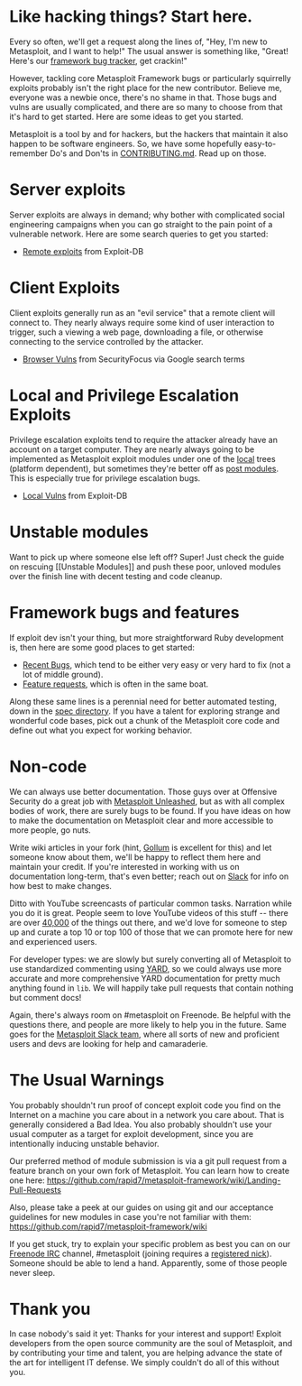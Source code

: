 # Like hacking things? Start here.

Every so often, we'll get a request along the lines of, "Hey, I'm new to Metasploit, and I want to help!" The usual answer is something like, "Great! Here's our [framework bug tracker](https://github.com/rapid7/metasploit-framework/issues), get crackin!"

However, tackling core Metasploit Framework bugs or particularly squirrelly exploits probably isn't the right place for the new contributor. Believe me, everyone was a newbie once, there's no shame in that. Those bugs and vulns are usually complicated, and there are so many to choose from that it's hard to get started. Here are some ideas to get you started.

Metasploit is a tool by and for hackers, but the hackers that maintain it also happen to be software engineers. So, we have some hopefully easy-to-remember Do's and Don'ts in [CONTRIBUTING.md](https://github.com/rapid7/metasploit-framework/blob/master/CONTRIBUTING.md). Read up on those.

# Server exploits

Server exploits are always in demand; why bother with complicated social engineering campaigns when you can go straight to the pain point of a vulnerable network. Here are some search queries to get you started:

 * [Remote exploits](https://www.exploit-db.com/?type=remote) from Exploit-DB

# Client Exploits

Client exploits generally run as an "evil service" that a remote client will connect to. They nearly always require some kind of user interaction to trigger, such a viewing a web page, downloading a file, or otherwise connecting to the service controlled by the attacker.

 * [Browser Vulns](https://www.google.com/#bav=on.2,or.r_cp.r_qf.&q=site:securityfocus.com+%22Firefox%22+OR+%22Internet+Explorer%22+OR+%22Chrome%22+OR+%22Safari%22+OR+%22Opera%22+-%22Retired%22&safe=off) from SecurityFocus via Google search terms

# Local and Privilege Escalation Exploits

Privilege escalation exploits tend to require the attacker already have an account on a target computer. They are nearly always going to be implemented as Metasploit exploit modules under one of the [local](https://github.com/rapid7/metasploit-framework/tree/master/modules/exploits/windows/local) trees (platform dependent), but sometimes they're better off as [post modules](https://github.com/rapid7/metasploit-framework/tree/master/modules/post). This is especially true for privilege escalation bugs.

 * [Local Vulns](https://www.exploit-db.com/?type=local) from Exploit-DB

# Unstable modules

Want to pick up where someone else left off? Super! Just check the guide on rescuing [[Unstable Modules]] and push these poor, unloved modules over the finish line with decent testing and code cleanup.

# Framework bugs and features

If exploit dev isn't your thing, but more straightforward Ruby development is, then here are some good places to get started:

 * [Recent Bugs](https://github.com/rapid7/metasploit-framework/issues?q=is%3Aissue+is%3Aopen+label%3Abug), which tend to be either very easy or very hard to fix (not a lot of middle ground).
 * [Feature requests](https://github.com/rapid7/metasploit-framework/issues?q=is%3Aissue+is%3Aopen+label%3Afeature), which is often in the same boat.

Along these same lines is a perennial need for better automated testing, down in the [spec directory](https://github.com/rapid7/metasploit-framework/tree/master/spec). If you have a talent for exploring strange and wonderful code bases, pick out a chunk of the Metasploit core code and define out what you expect for working behavior.

# Non-code

We can always use better documentation. Those guys over at Offensive Security do a great job with [Metasploit Unleashed](http://www.offensive-security.com/metasploit-unleashed/Main_Page), but as with all complex bodies of work, there are surely bugs to be found. If you have ideas on how to make the documentation on Metasploit clear and more accessible to more people, go nuts. 

Write wiki articles in your fork (hint, [Gollum](https://github.com/gollum/gollum) is excellent for this) and let someone know about them, we'll be happy to reflect them here and maintain your credit. If you're interested in working with us on documentation long-term, that's even better; reach out on [Slack](https://metasploit.com/slack) for info on how best to make changes.

Ditto with YouTube screencasts of particular common tasks. Narration while you do it is great. People seem to love YouTube videos of this stuff -- there are over [40,000](http://www.youtube.com/results?search_query=metasploit&oq=metasploit) of the things out there, and we'd love for someone to step up and curate a top 10 or top 100 of those that we can promote here for new and experienced users.

For developer types: we are slowly but surely converting all of Metasploit to use standardized commenting using [YARD](yardoc.org), so we could always use more accurate and more comprehensive YARD documentation for pretty much anything found in `lib`. We will happily take pull requests that contain nothing but comment docs!

Again, there's always room on #metasploit on Freenode. Be helpful with the questions there, and people are more likely to help you in the future. Same goes for the [Metasploit Slack team](https://metasploit.com/slack), where all sorts of new and proficient users and devs are looking for help and camaraderie. 

# The Usual Warnings

You probably shouldn't run proof of concept exploit code you find on the Internet on a machine you care about in a network you care about. That is generally considered a Bad Idea. You also probably shouldn't use your usual computer as a target for exploit development, since you are intentionally inducing unstable behavior.

Our preferred method of module submission is via a git pull request from a feature branch on your own fork of Metasploit.  You can learn how to create one here:
https://github.com/rapid7/metasploit-framework/wiki/Landing-Pull-Requests

Also, please take a peek at our guides on using git and our acceptance guidelines for new modules in case you're not familiar with them:
https://github.com/rapid7/metasploit-framework/wiki

If you get stuck, try to explain your specific problem as best you can on our [Freenode IRC](https://freenode.net/) channel, #metasploit (joining requires a [registered nick](https://freenode.net/kb/answer/registration)). Someone should be able to lend a hand. Apparently, some of those people never sleep.

# Thank you

In case nobody's said it yet: Thanks for your interest and support! Exploit developers from the open source community are the soul of Metasploit, and by contributing your time and talent, you are helping advance the state of the art for intelligent IT defense. We simply couldn't do all of this without you.